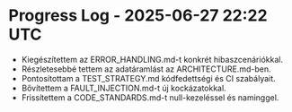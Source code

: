 # Progress Log - 2025-06-27 22:22 UTC

* Kiegészítettem az ERROR_HANDLING.md-t konkrét hibaszcenáriókkal.
* Részletesebbé tettem az adatáramlást az ARCHITECTURE.md-ben.
* Pontosítottam a TEST_STRATEGY.md kódfedettségi és CI szabályait.
* Bővítettem a FAULT_INJECTION.md-t új kockázatokkal.
* Frissítettem a CODE_STANDARDS.md-t null-kezeléssel és naminggel.
